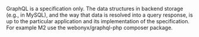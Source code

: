 GraphQL is a specification only. The data structures in backend storage (e.g., in MySQL), and the way that data is resolved into a query response, is up to the particular application and its implementation of the specification.
For example M2 use the webonyx/graphql-php composer package.


